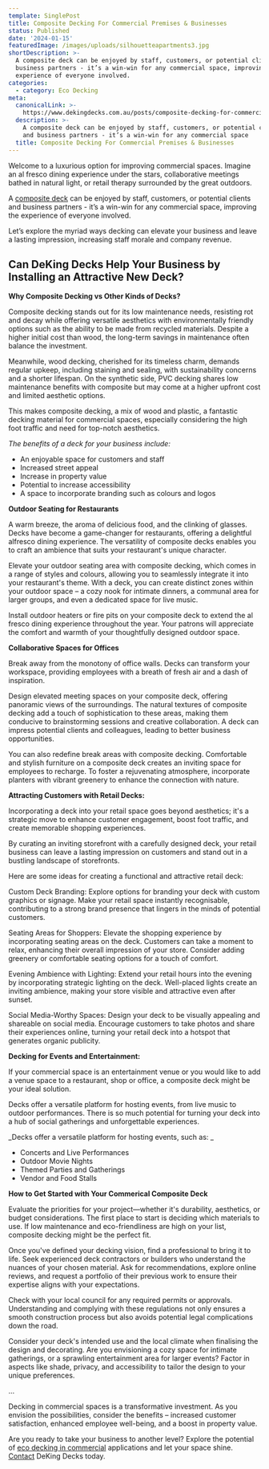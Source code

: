 ```yaml
---
template: SinglePost
title: Composite Decking For Commercial Premises & Businesses
status: Published
date: '2024-01-15'
featuredImage: /images/uploads/silhouetteapartments3.jpg
shortDescription: >-
  A composite deck can be enjoyed by staff, customers, or potential clients and
  business partners - it’s a win-win for any commercial space, improving the
  experience of everyone involved. 
categories:
  - category: Eco Decking
meta:
  canonicalLink: >-
    https://www.dekingdecks.com.au/posts/composite-decking-for-commercial-premises-businesses/
  description: >-
    A composite deck can be enjoyed by staff, customers, or potential clients
    and business partners - it’s a win-win for any commercial space
  title: Composite Decking For Commercial Premises & Businesses
---
```

Welcome to a luxurious option for improving commercial spaces. Imagine an al fresco dining experience under the stars, collaborative meetings bathed in natural light, or retail therapy surrounded by the great outdoors. 

A [composite deck](https://www.dekingdecks.com.au/services/eco-decking/) can be enjoyed by staff, customers, or potential clients and business partners - it’s a win-win for any commercial space, improving the experience of everyone involved. 

Let’s explore the myriad ways decking can elevate your business and leave a lasting impression, increasing staff morale and company revenue.



## Can DeKing Decks Help Your Business by Installing an Attractive New Deck? 



**Why Composite Decking vs Other Kinds of Decks?**

Composite decking stands out for its low maintenance needs, resisting rot and decay while offering versatile aesthetics with environmentally friendly options such as the ability to be made from recycled materials. Despite a higher initial cost than wood, the long-term savings in maintenance often balance the investment. 



Meanwhile, wood decking, cherished for its timeless charm, demands regular upkeep, including staining and sealing, with sustainability concerns and a shorter lifespan. On the synthetic side, PVC decking shares low maintenance benefits with composite but may come at a higher upfront cost and limited aesthetic options.





This makes composite decking, a mix of wood and plastic, a fantastic decking material for commercial spaces, especially considering the high foot traffic and need for top-notch aesthetics. 

_The benefits of a deck for your business include:_

* An enjoyable space for customers and staff
* Increased street appeal
* Increase in property value
* Potential to increase accessibility 
* A space to incorporate branding such as colours and logos 



**Outdoor Seating for Restaurants**

A warm breeze, the aroma of delicious food, and the clinking of glasses. Decks have become a game-changer for restaurants, offering a delightful alfresco dining experience. The versatility of composite decks enables you to craft an ambience that suits your restaurant's unique character.

Elevate your outdoor seating area with composite decking, which comes in a range of styles and colours, allowing you to seamlessly integrate it into your restaurant's theme. With a deck, you can create distinct zones within your outdoor space – a cozy nook for intimate dinners, a communal area for larger groups, and even a dedicated space for live music.

Install outdoor heaters or fire pits on your composite deck to extend the al fresco dining experience throughout the year. Your patrons will appreciate the comfort and warmth of your thoughtfully designed outdoor space.



**Collaborative Spaces for Offices**

Break away from the monotony of office walls. Decks can transform your workspace, providing employees with a breath of fresh air and a dash of inspiration. 

Design elevated meeting spaces on your composite deck, offering panoramic views of the surroundings. The natural textures of composite decking add a touch of sophistication to these areas, making them conducive to brainstorming sessions and creative collaboration. A deck can impress potential clients and colleagues, leading to better business opportunities. 

You can also redefine break areas with composite decking. Comfortable and stylish furniture on a composite deck creates an inviting space for employees to recharge. To foster a rejuvenating atmosphere, incorporate planters with vibrant greenery to enhance the connection with nature.



**Attracting Customers with Retail Decks:**

Incorporating a deck into your retail space goes beyond aesthetics; it's a strategic move to enhance customer engagement, boost foot traffic, and create memorable shopping experiences. 

By curating an inviting storefront with a carefully designed deck, your retail business can leave a lasting impression on customers and stand out in a bustling landscape of storefronts.

Here are some ideas for creating a functional and attractive retail deck:

Custom Deck Branding: Explore options for branding your deck with custom graphics or signage. Make your retail space instantly recognisable, contributing to a strong brand presence that lingers in the minds of potential customers.

Seating Areas for Shoppers: Elevate the shopping experience by incorporating seating areas on the deck. Customers can take a moment to relax, enhancing their overall impression of your store. Consider adding greenery or comfortable seating options for a touch of comfort.

Evening Ambience with Lighting: Extend your retail hours into the evening by incorporating strategic lighting on the deck. Well-placed lights create an inviting ambience, making your store visible and attractive even after sunset.

Social Media-Worthy Spaces: Design your deck to be visually appealing and shareable on social media. Encourage customers to take photos and share their experiences online, turning your retail deck into a hotspot that generates organic publicity.



**Decking for Events and Entertainment:**

If your commercial space is an entertainment venue or you would like to add a venue space to a restaurant, shop or office, a composite deck might be your ideal solution. 

Decks offer a versatile platform for hosting events, from live music to outdoor performances. There is so much potential for turning your deck into a hub of social gatherings and unforgettable experiences.

_Decks offer a versatile platform for hosting events, such as: _

* Concerts and Live Performances
* Outdoor Movie Nights
* Themed Parties and Gatherings
* Vendor and Food Stalls



**How to Get Started with Your Commerical Composite Deck**

Evaluate the priorities for your project—whether it's durability, aesthetics, or budget considerations. The first place to start is deciding which materials to use. If low maintenance and eco-friendliness are high on your list, composite decking might be the perfect fit. 

Once you've defined your decking vision, find a professional to bring it to life. Seek experienced deck contractors or builders who understand the nuances of your chosen material. Ask for recommendations, explore online reviews, and request a portfolio of their previous work to ensure their expertise aligns with your expectations.

Check with your local council for any required permits or approvals. Understanding and complying with these regulations not only ensures a smooth construction process but also avoids potential legal complications down the road.

Consider your deck's intended use and the local climate when finalising the design and decorating. Are you envisioning a cozy space for intimate gatherings, or a sprawling entertainment area for larger events? Factor in aspects like shade, privacy, and accessibility to tailor the design to your unique preferences. 





…

Decking in commercial spaces is a transformative investment. As you envision the possibilities, consider the benefits – increased customer satisfaction, enhanced employee well-being, and a boost in property value. 

Are you ready to take your business to another level? Explore the potential of [eco decking in commercial](https://www.dekingdecks.com.au/services/eco-decking/) applications and let your space shine. [Contact](https://www.dekingdecks.com.au/contact/) DeKing Decks today.
